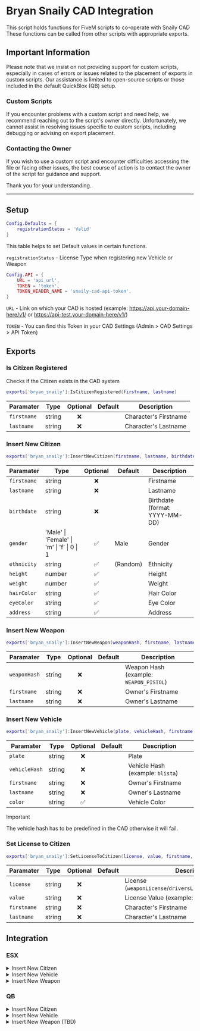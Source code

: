 # Bryan Snaily CAD Integration

<p>This script holds functions for FiveM scripts to co-operate with Snaily CAD
These functions can be called from other scripts with appropriate exports.</p>


## Important Information

Please note that we insist on not providing support for custom scripts, especially in cases of errors or issues related to the placement of exports in custom scripts. Our assistance is limited to open-source scripts or those included in the default QuickBlox (QB) setup.

### Custom Scripts

If you encounter problems with a custom script and need help, we recommend reaching out to the script's owner directly. Unfortunately, we cannot assist in resolving issues specific to custom scripts, including debugging or advising on export placement.

### Contacting the Owner

If you wish to use a custom script and encounter difficulties accessing the file or facing other issues, the best course of action is to contact the owner of the script for guidance and support.

Thank you for your understanding.

---


## Setup

```lua
Config.Defaults = {
    registrationStatus = 'Valid'
}
```

This table helps to set Default values in certain functions.

`registrationStatus` - License Type when registering new Vehicle or Weapon

```lua
Config.API = {
    URL = 'api_url',
    TOKEN = 'token',
    TOKEN_HEADER_NAME = 'snaily-cad-api-token',
}
```

`URL` - Link on which your CAD is hosted (example: https://api.your-domain-here/v1/ or https://api-test.your-domain-here/v1/)

`TOKEN` - You can find this Token in your CAD Settings (Admin > CAD Settings > API Token)

## Exports

### Is Citizen Registered

Checks if the Citizen exists in the CAD system

```lua
exports['bryan_snaily']:IsCitizenRegistered(firstname, lastname)
```

| Paramater   | Type   | Optional | Default | Description           |
| ----------- | ------ | :------: | ------- | --------------------- |
| `firstname` | string |    ❌    |         | Character's Firstname |
| `lastname`  | string |    ❌    |         | Character's Lastname  |

### Insert New Citizen

```lua
exports['bryan_snaily']:InsertNewCitizen(firstname, lastname, birthdate, gender, ethnicity, height, weight, hairColor, eyeColor, address)
```

| Paramater   | Type                                       | Optional | Default  | Description                    |
| ----------- | ------------------------------------------ | :------: | -------- | ------------------------------ |
| `firstname` | string                                     |    ❌    |          | Firstname                      |
| `lastname`  | string                                     |    ❌    |          | Lastname                       |
| `birthdate` | string                                     |    ❌    |          | Birthdate (format: YYYY-MM-DD) |
| `gender`    | 'Male' \| 'Female' \| 'm' \| 'f' \| 0 \| 1 |    ✅    | Male     | Gender                         |
| `ethnicity` | string                                     |    ✅    | (Random) | Ethnicity                      |
| `height`    | number                                     |    ✅    |          | Height                         |
| `weight`    | number                                     |    ✅    |          | Weight                         |
| `hairColor` | string                                     |    ✅    |          | Hair Color                     |
| `eyeColor`  | string                                     |    ✅    |          | Eye Color                      |
| `address`   | string                                     |    ✅    |          | Address                        |

### Insert New Weapon

```lua
exports['bryan_snaily']:InsertNewWeapon(weaponHash, firstname, lastname)
```

| Paramater    | Type   | Optional | Default | Description                            |
| ------------ | ------ | :------: | ------- | -------------------------------------- |
| `weaponHash` | string |    ❌    |         | Weapon Hash (example: `WEAPON_PISTOL`) |
| `firstname`  | string |    ❌    |         | Owner's Firstname                      |
| `lastname`   | string |    ❌    |         | Owner's Lastname                       |

### Insert New Vehicle

```lua
exports['bryan_snaily']:InsertNewVehicle(plate, vehicleHash, firstname, lastname, color)
```

| Paramater     | Type   | Optional | Default | Description                      |
| ------------- | ------ | :------: | ------- | -------------------------------- |
| `plate`       | string |    ❌    |         | Plate                            |
| `vehicleHash` | string |    ❌    |         | Vehicle Hash (example: `blista`) |
| `firstname`   | string |    ❌    |         | Owner's Firstname                |
| `lastname`    | string |    ❌    |         | Owner's Lastname                 |
| `color`       | string |    ✅    |         | Vehicle Color                    |

> [!IMPORTANT]
> The vehicle hash has to be predefined in the CAD otherwise it will fail.

### Set License to Citizen

```lua
exports['bryan_snaily']:SetLicenseToCitizen(license, value, firstname, lastname)
```

| Paramater   | Type   | Optional | Default | Description                                                   |
| ----------- | ------ | :------: | ------- | ------------------------------------------------------------- |
| `license`   | string |    ❌    |         | License (`weaponLicense`/`driversLicense`/`pilotLicense`/...) |
| `value`     | string |    ❌    |         | License Value (example: `Valid`/`Suspended`/...)              |
| `firstname` | string |    ❌    |         | Character's Firstname                                         |
| `lastname`  | string |    ❌    |         | Character's Lastname                                          |

## Integration

### ESX

<details><summary>Insert New Citizen</summary><br>

> esx_identity/server/main.lua

```lua
ESX.RegisterServerCallback('esx_identity:registerIdentity', function(source, cb, data)
    <...>

    local formattedFirstName = formatName(data.firstname)
    local formattedLastName = formatName(data.lastname)
    local formattedDate = formatDate(data.dateofbirth)

    data.firstname = formattedFirstName
    data.lastname = formattedLastName
    data.dateofbirth = formattedDate
    local Identity = {
        firstName = formattedFirstName,
        lastName = formattedLastName,
        dateOfBirth = formattedDate,
        sex = data.sex,
        height = data.height
    }

    -- Insert This Here --
    exports['bryan_snaily']:InsertNewCitizen(formattedFirstName, formattedLastName, formattedDate, data.sex, nil, data.height)
    --

    TriggerEvent('esx_identity:completedRegistration', source, data)
    TriggerClientEvent('esx_identity:setPlayerData', source, Identity)
    cb(true)
end)
```

</details>

<details><summary>Insert New Vehicle</summary><br>

> esx_vehicleshop/server/main.lua

```lua
ESX.RegisterServerCallback('esx_vehicleshop:buyVehicle', function(source, cb, model, plate)
	local xPlayer = ESX.GetPlayerFromId(source)
	local modelPrice = getVehicleFromModel(model).price

	if modelPrice and xPlayer.getMoney() >= modelPrice then
		xPlayer.removeMoney(modelPrice, "Vehicle Purchase")

		MySQL.insert('INSERT INTO owned_vehicles (owner, plate, vehicle) VALUES (?, ?, ?)', {xPlayer.identifier, plate, json.encode({model = joaat(model), plate = plate})
		}, function(rowsChanged)
			xPlayer.showNotification(TranslateCap('vehicle_belongs', plate))

            -- Insert This Here --
            exports['bryan_snaily']:InsertNewVehicle(plate, model, xPlayer.get('firstname'), xPlayer.get('lastname'))
            --

			ESX.OneSync.SpawnVehicle(joaat(model), Config.Zones.ShopOutside.Pos, Config.Zones.ShopOutside.Heading,{plate = plate}, function(vehicle)
				Wait(100)
				local vehicle = NetworkGetEntityFromNetworkId(vehicle)
				Wait(300)
				TaskWarpPedIntoVehicle(GetPlayerPed(source), vehicle, -1)
			end)
			cb(true)
		end)
	else
		cb(false)
	end
end)
```

</details>

<details><summary>Insert New Weapon</summary><br>

> esx_weaponshop/server/main.lua

```lua
ESX.RegisterServerCallback('esx_weaponshop:buyWeapon', function(source, cb, weaponName, zone)
	local xPlayer = ESX.GetPlayerFromId(source)
	local price = GetPrice(weaponName, zone)

	if price <= 0 then
		print(('[^3WARNING^7] Player ^5%s^7 attempted to buy Invalid weapon - %s!'):format(source, weaponName))
		cb(false)
	else
		if xPlayer.hasWeapon(weaponName) then
			xPlayer.showNotification(TranslateCap('already_owned'))
			cb(false)
		else
			if zone == 'BlackWeashop' then
				if xPlayer.getAccount('black_money').money >= price then
					xPlayer.removeAccountMoney('black_money', price, "Black Weapons Deal")
					xPlayer.addWeapon(weaponName, 42)

                    -- Insert This Here --
                    exports['bryan_snaily']:InsertNewWeapon(weaponName, xPlayer.get('firstname'), xPlayer.get('lastname'))
                    --

					cb(true)
				else
					xPlayer.showNotification(TranslateCap('not_enough_black'))
					cb(false)
				end
			else
				if xPlayer.getMoney() >= price then
					xPlayer.removeMoney(price, "Weapons Deal")
					xPlayer.addWeapon(weaponName, 42)

                    -- Insert This Here --
                    exports['bryan_snaily']:InsertNewWeapon(weaponName, xPlayer.get('firstname'), xPlayer.get('lastname'))
                    --

					cb(true)
				else
					xPlayer.showNotification(TranslateCap('not_enough'))
					cb(false)
				end
			end
		end
	end
end)
```

</details>

### QB

<details><summary>Insert New Citizen</summary><br>

> qb-multicharacter/server/main.lua

```lua
RegisterNetEvent('qb-multicharacter:server:createCharacter', function(data)
    local src = source
    local newData = {}
    newData.cid = data.cid
    newData.charinfo = data
    if QBCore.Player.Login(src, false, newData) then
        repeat
            Wait(10)
        until hasDonePreloading[src]

        -- Insert This Here --
        exports['bryan_snaily']:InsertNewCitizen(data.firstname, data.lastname, data.birthdate, data.gender)
        --

        <...>
    end
end)
```

</details>

<details><summary>Insert New Vehicle</summary><br>

> qb-vehicleshop/server.lua

```lua
RegisterNetEvent('qb-vehicleshop:server:buyShowroomVehicle', function(vehicle)
    <...>

    if cash > tonumber(vehiclePrice) then
        MySQL.insert('INSERT INTO player_vehicles (license, citizenid, vehicle, hash, mods, plate, garage, state) VALUES (?, ?, ?, ?, ?, ?, ?, ?)', {
            pData.PlayerData.license,
            cid,
            vehicle,
            GetHashKey(vehicle),
            '{}',
            plate,
            'pillboxgarage',
            0
        })
        TriggerClientEvent('QBCore:Notify', src, Lang:t('success.purchased'), 'success')
        TriggerClientEvent('qb-vehicleshop:client:buyShowroomVehicle', src, vehicle, plate)
        pData.Functions.RemoveMoney('cash', vehiclePrice, 'vehicle-bought-in-showroom')

        -- Insert This Here --
        exports['bryan_snaily']:InsertNewVehicle(plate, vehicle, pData.PlayerData.charinfo.firstname, pData.PlayerData.charinfo.lastname)
        --
    elseif bank > tonumber(vehiclePrice) then
        MySQL.insert('INSERT INTO player_vehicles (license, citizenid, vehicle, hash, mods, plate, garage, state) VALUES (?, ?, ?, ?, ?, ?, ?, ?)', {
            pData.PlayerData.license,
            cid,
            vehicle,
            GetHashKey(vehicle),
            '{}',
            plate,
            'pillboxgarage',
            0
        })
        TriggerClientEvent('QBCore:Notify', src, Lang:t('success.purchased'), 'success')
        TriggerClientEvent('qb-vehicleshop:client:buyShowroomVehicle', src, vehicle, plate)
        pData.Functions.RemoveMoney('bank', vehiclePrice, 'vehicle-bought-in-showroom')

        -- Insert This Here --
        exports['bryan_snaily']:InsertNewVehicle(plate, vehicle, pData.PlayerData.charinfo.firstname, pData.PlayerData.charinfo.lastname)
        --
    else
        TriggerClientEvent('QBCore:Notify', src, Lang:t('error.notenoughmoney'), 'error')
    end
end)
```

</details>

<details><summary>Insert New Weapon (TBD)</summary><br>
</details>
